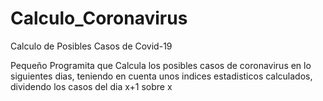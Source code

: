 # Calculo_Coronavirus
Calculo de Posibles Casos de Covid-19

Pequeño Programita que Calcula los posibles casos de coronavirus en lo siguientes dias, teniendo
en cuenta unos indices estadisticos calculados, dividendo los casos del dia x+1 sobre x 
